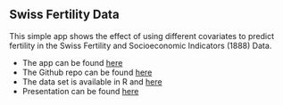 ## Swiss Fertility Data

This simple app shows the effect of using different covariates to predict fertility in the Swiss Fertility and Socioeconomic Indicators (1888) Data. 

- The app can be found [here](https://davidcparrar.shinyapps.io/my_first_shinny_app/)
- The Github repo can be found [here](https://github.com/Davidcparrar/DDPShiny)
- The data set is available in R and [here](https://opr.princeton.edu/archive/pefp/switz.aspx)
- Presentation can be found [here](http://rpubs.com/Davidcparrar/DDPShinny)